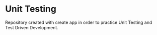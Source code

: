 # Unit Testing

Repository created with create app in order to practice Unit Testing and Test Driven Development.